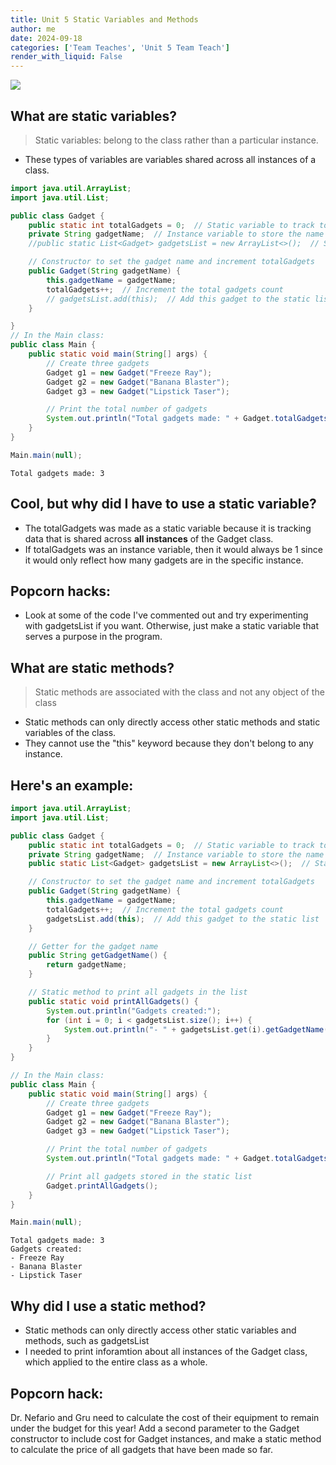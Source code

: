 ```yaml
---
title: Unit 5 Static Variables and Methods
author: me
date: 2024-09-18
categories: ['Team Teaches', 'Unit 5 Team Teach']
render_with_liquid: False
---
```


<img src="https://github.com/user-attachments/assets/526e3a43-a642-4112-8b33-8038b57832cd">

## What are static variables?
> Static variables: belong to the class rather than a particular instance. 
- These types of variables are variables shared across all instances of a class.


```Java
import java.util.ArrayList;
import java.util.List;

public class Gadget {
    public static int totalGadgets = 0;  // Static variable to track total gadgets made
    private String gadgetName;  // Instance variable to store the name of the gadget
    //public static List<Gadget> gadgetsList = new ArrayList<>();  // Static list to track all gadgets

    // Constructor to set the gadget name and increment totalGadgets
    public Gadget(String gadgetName) {
        this.gadgetName = gadgetName;
        totalGadgets++;  // Increment the total gadgets count
        // gadgetsList.add(this);  // Add this gadget to the static list
    }

}
// In the Main class:
public class Main {
    public static void main(String[] args) {
        // Create three gadgets
        Gadget g1 = new Gadget("Freeze Ray");
        Gadget g2 = new Gadget("Banana Blaster");
        Gadget g3 = new Gadget("Lipstick Taser");

        // Print the total number of gadgets
        System.out.println("Total gadgets made: " + Gadget.totalGadgets);
    }
}

Main.main(null);

```

    Total gadgets made: 3


## Cool, but why did I have to use a static variable?
- The totalGadgets was made as a static variable because it is tracking data that is shared across **all instances** of the Gadget class.
- If totalGadgets was an instance variable, then it would always be 1 since it would only reflect how many gadgets are in the specific instance.

## Popcorn hacks:
- Look at some of the code I've commented out and try experimenting with gadgetsList if you want. Otherwise, just make a static variable that serves a purpose in the program.

## What are static methods?
> Static methods are associated with the class and not any object of the class
- Static methods can only directly access other static methods and static variables of the class. 
- They cannot use the "this" keyword because they don't belong to any instance.

## Here's an example:


```Java
import java.util.ArrayList;
import java.util.List;

public class Gadget {
    public static int totalGadgets = 0;  // Static variable to track total gadgets made
    private String gadgetName;  // Instance variable to store the name of the gadget
    public static List<Gadget> gadgetsList = new ArrayList<>();  // Static list to track all gadgets

    // Constructor to set the gadget name and increment totalGadgets
    public Gadget(String gadgetName) {
        this.gadgetName = gadgetName;
        totalGadgets++;  // Increment the total gadgets count
        gadgetsList.add(this);  // Add this gadget to the static list
    }

    // Getter for the gadget name
    public String getGadgetName() {
        return gadgetName;
    }

    // Static method to print all gadgets in the list
    public static void printAllGadgets() {
        System.out.println("Gadgets created:");
        for (int i = 0; i < gadgetsList.size(); i++) {
            System.out.println("- " + gadgetsList.get(i).getGadgetName());
        }
    }
}

// In the Main class:
public class Main {
    public static void main(String[] args) {
        // Create three gadgets
        Gadget g1 = new Gadget("Freeze Ray");
        Gadget g2 = new Gadget("Banana Blaster");
        Gadget g3 = new Gadget("Lipstick Taser");

        // Print the total number of gadgets
        System.out.println("Total gadgets made: " + Gadget.totalGadgets);

        // Print all gadgets stored in the static list
        Gadget.printAllGadgets();
    }
}

Main.main(null);

```

    Total gadgets made: 3
    Gadgets created:
    - Freeze Ray
    - Banana Blaster
    - Lipstick Taser


## Why did I use a static method?
- Static methods can only directly access other static variables and methods, such as gadgetsList
- I needed to print inforamtion about all instances of the Gadget class, which applied to the entire class as a whole.

## Popcorn hack:
Dr. Nefario and Gru need to calculate the cost of their equipment to remain under the budget for this year! Add a second parameter to the Gadget constructor to include cost for Gadget instances, and make a static method to calculate the price of all gadgets that have been made so far.
